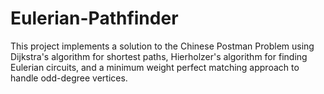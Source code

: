# Eulerian-Pathfinder
This project implements a solution to the Chinese Postman Problem using Dijkstra's algorithm for shortest paths, Hierholzer's algorithm for finding Eulerian circuits, and a minimum weight perfect matching approach to handle odd-degree vertices.
